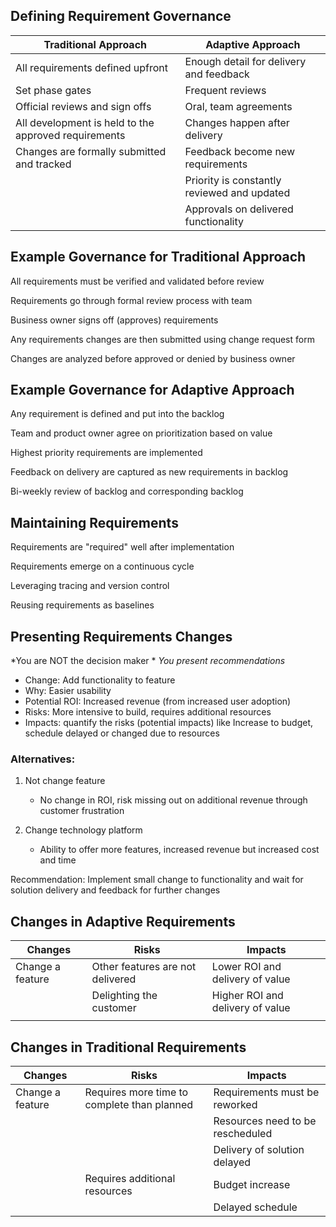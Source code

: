   
## Defining Requirement Governance  

| Traditional Approach                                 | Adaptive Approach                           |
| ---------------------------------------------------- | ------------------------------------------- |
| All requirements defined upfront                     | Enough detail for delivery and feedback     |
| Set phase gates                                      | Frequent reviews                            |
| Official reviews and sign offs                       | Oral, team agreements                       |
| All development is held to the approved requirements | Changes happen after delivery               |
| Changes are formally submitted and tracked           | Feedback become new requirements            |
|                                                      | Priority is constantly reviewed and updated |
|                                                      | Approvals on delivered functionality        |



  
## Example Governance for Traditional Approach  
All requirements must be verified and validated before review  
  
Requirements go through formal review process with team  
  
  
Business owner signs off (approves) requirements  
  
Any requirements changes are then submitted using change request form  
  
Changes are analyzed before approved or denied by business owner  
  
  
  
  
  
## Example Governance for Adaptive Approach  
Any requirement is defined and put into the backlog  
  
Team and product owner agree on prioritization based on value  
  
Highest priority requirements are implemented  
  
Feedback on delivery are captured as new requirements in backlog  
  
Bi-weekly review of backlog and corresponding backlog


## Maintaining  Requirements
Requirements are "required" well after implementation  
  
Requirements emerge on a continuous cycle  
  
Leveraging tracing and version control  
  
Reusing requirements as baselines


## Presenting Requirements Changes
*You are NOT the decision maker *
*You present recommendations*

- Change: Add functionality to feature  
- Why: Easier usability  
- Potential ROI: Increased revenue (from increased user adoption)  
- Risks: More intensive to build, requires additional resources  
- Impacts: quantify the risks (potential impacts) like Increase to budget, schedule delayed or changed due to resources

### Alternatives:  
  
1. Not change feature  
	- No change in ROI, risk missing out on additional revenue through customer frustration  
  
2. Change technology platform  
	- Ability to offer more features, increased revenue but increased cost and time  
  
Recommendation: Implement small change to functionality and wait for solution delivery and feedback for further changes

## Changes in Adaptive Requirements
| Changes          | Risks                            | Impacts                          |
| ---------------- | -------------------------------- | -------------------------------- |
| Change a feature | Other features are not delivered | Lower ROI and delivery of value  |
|                  | Delighting the customer          | Higher ROI and delivery of value |
|                  |                                  |                                  |



## Changes in Traditional Requirements


| Changes          | Risks                                       | Impacts                          |
| ---------------- | ------------------------------------------- | -------------------------------- |
| Change a feature | Requires more time to complete than planned | Requirements must be reworked    |
|                  |                                             | Resources need to be rescheduled |
|                  |                                             | Delivery of solution delayed     |
|                  | Requires additional resources               | Budget increase                  |
|                  |                                             | Delayed schedule                 |


